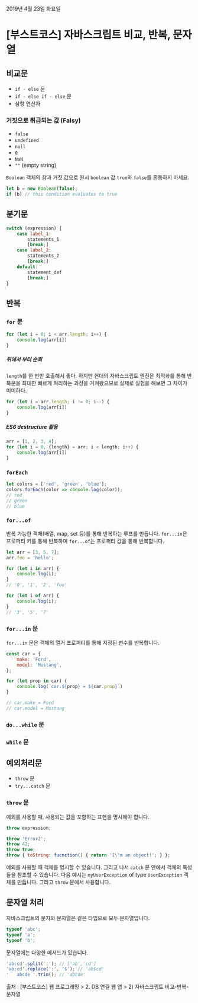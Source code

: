 2019년 4월 23일 화요일

# [부스트코스] 자바스크립트 비교, 반복, 문자열

## 비교문

* `if - else` 문
* `if - else if - else` 문
* 삼항 연산자



### 거짓으로 취급되는 값 (Falsy)

* `false`
* `undefined`
* `null`
* `0`
* `NaN`
* `""` (empty string)

`Boolean` 객체의 참과 거짓 값으로 원시 `boolean` 값 `true`와 `false`를 혼동하지 마세요.

```javascript
let b = new Boolean(false);
if (b) // this condition evaluates to true
```



## 분기문

```javascript
switch (expression) {
    case label_1:
        statements_1
        [break;]
    case label_2:
        statements_2
        [break;]
    default:
        statement_def
        [break;]
}
```



## 반복

### `for` 문

```javascript
for (let i = 0; i < arr.length; i++) {
    console.log(arr[i])
}
```

##### 뒤에서 부터 순회

`length`를 한 번만 호출해서 좋다. 하지만 현대의 자바스크립트 엔진은 최적화를 통해 반복문을 최대한 빠르게 처리하는 과정을 거쳐왔으므로 실제로 실험을 해보면 그 차이가 미미하다.

```javascript
for (let i = arr.length; i != 0; i--) {
    console.log(arr[i])
}
```

##### ES6 destructure 활용

```javascript
arr = [1, 2, 3, 4];
for (let i = 0, {length} = arr; i < length; i++) {
    console.log(arr[i])
}
```



### `forEach`

```javascript
let colors = ['red', 'green', 'blue'];
colors.forEach(color => console.log(color));
// red
// green
// blue
```

### `for...of`

반복 가능한 객체(배열, map, set 등)를 통해 반복하는 루프를 만듭니다. `for...in`은 프로퍼티 키를 통해 반복하며 `for...of`는 프로퍼티 값을 통해 반복합니다.

```javascript
let arr = [3, 5, 7];
arr.foo = 'hello';

for (let i in arr) {
    console.log(i);
}
// '0', '1', '2', 'foo'

for (let i of arr) {
    console.log(i);
}
// '3', '5', '7'
```



### `for...in` 문

`for...in` 문은 객체의 열거 프로퍼티를 통해 지정된 변수를 반복합니다.

```javascript
const car = {
    make: 'Ford',
    model: 'Mustang',
};

for (let prop in car) {
    console.log(`car.${prop} = ${car.prop}`)
}

// car.make = Ford
// car.model = Mustang
```

### `do...while` 문

### `while` 문



## 예외처리문

* `throw` 문
* `try...catch` 문

### `throw` 문

예외를 사용할 때, 사용되는 값을 포함하는 표현을 명시해야 합니다.

```javascript
throw expression;
```

```javascript
throw 'Error2';
throw 42;
throw true;
throw { toString: fucnction() { return 'I\'m an object!'; } };
```

예외를 사용할 때 객체를 명시할 수 있습니다. 그리고 나서 `catch` 문 안에서 객체의 특성들을 참조할 수 있습니다. 다음 예시는 `myUserException` of type `UserException` 객체를 만듭니다. 그리고 `throw` 문에서 사용합니다.



## 문자열 처리

자바스크립트의 문자와 문자열은 같은 타입으로 모두 문자열입니다.

```javascript
typeof 'abc';
typeof 'a';
typeof 'b';
```

문자열에는 다양한 메서드가 있습니다.

```javascript
'ab:cd'.split(':'); // ['ab','cd']
'ab:cd'.replace(':', '$'); // 'ab$cd'
'   abcde '.trim(); // 'abcde'
```



출처 : [부스트코스] 웹 프로그래밍 > 2. DB 연결 웹 앱 > 2) 자바스크립트 비교-반복-문자열